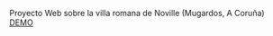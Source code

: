 Proyecto Web sobre la villa romana de Noville (Mugardos, A Coruña)<br>
<a href="http://weberjavi.github.io/WebNoville/">DEMO</a>